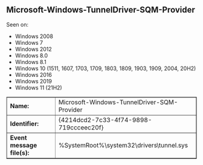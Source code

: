 ## Microsoft-Windows-TunnelDriver-SQM-Provider

Seen on:
* Windows 2008
* Windows 7
* Windows 2012
* Windows 8.0
* Windows 8.1
* Windows 10 (1511, 1607, 1703, 1709, 1803, 1809, 1903, 1909, 2004, 20H2)
* Windows 2016
* Windows 2019
* Windows 11 (21H2)

<table border="1" class="docutils">
  <tbody>
    <tr>
      <td><b>Name:</b></td>
      <td>Microsoft-Windows-TunnelDriver-SQM-Provider</td>
    </tr>
    <tr>
      <td><b>Identifier:</b></td>
      <td>{4214dcd2-7c33-4f74-9898-719ccceec20f}</td>
    </tr>
    <tr>
      <td><b>Event message file(s):</b></td>
      <td>%SystemRoot%\system32\drivers\tunnel.sys</td>
    </tr>
  </tbody>
</table>

&nbsp;

